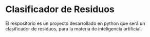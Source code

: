 # Clasificador de Residuos
El respositorio es un proyecto desarrollado en python que será un clasificador de 
residuos, para la materia de inteligencia artificial.